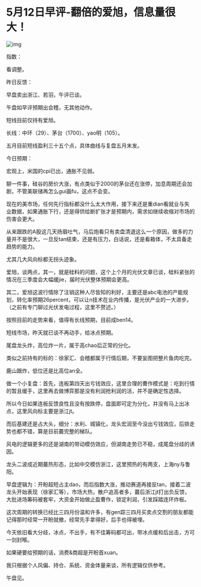 # 5月12日早评-翻倍的爱旭，信息量很大！

![img](https://pic1.zhimg.com/v2-6c77aaf2a69c532c7c69f5b0431186df_720w.jpeg?source=d16d100b)

指数：

看调整。

昨日反馈：

早盘卖出浙江、若羽，午评已谈。

午盘如早评预期出会稽，无其他动作。

短线目前仅持有爱旭。

长线：中环（29）、茅台（1700）、yao明（105）。

五月目前短线盈利三十五个点，具体曲线与复盘五月末发。

今日预期：

宏观上，米国的cpi已出，通胀不见弱。

聊一件事，硅谷的房价大涨，有点类似于2000的茅台还在涨停，加息周期还会加剧，不管美联储再怎么gui画fu，这点不会变。

现在的美市场，任何先行指标都没什么太大作用，接下来还是重dian看就业与失业数据，如果通胀下行，还是得供给断扩张才是预期内，需求如继续收缩对市场的伤害会更大。

从来跟跌的A股这几天扬眉吐气，马后炮看只有卖盘清退这么一个原因，做多的力量并不是很大，一旦反tan结束，还是有压力，白话说，还是看箱体，不太具备走趋势的能力。

尤其几大风向标都无拐头迹象。

爱旭，谈两点，其一，就是硅料的问题，这个上个月的光伏文章已谈，硅料紧张的情况在三季度会大幅缓jie，届时光伏整体预期会更高。

其二，爱旭这波行情除了注销这种人尽皆知的利好，主要还是abc电池的产能规划，转化率预期26percent，可以让n技术在业内传播，是光伏产业的一大进步。（之前有专门聊过光伏发电过程，这里不赘述。）

按照目前的走势来看，值得有长线预期，目前成ben14。

短线市场，昨天就已谈不再动手，给冰点预期。

尾盘龙头炸，高位炸一片，属于高chao后正常的分化。

类似之前持有的标的：徐家汇、会稽都属于行情后期，不要妄图把整片鱼肉吃完。

鹿山跟炸，低位还是比高位an全。

做一个小复盘：首先，连板第四天出亏钱效应，这里合理的曹作模式是：吃到行情的暂且缓手，这里再去做博弈那是没有利润抢利润的活，并不是确定性选择。

所以今日如果连板反馈良性且没有按跌停，盘面即可定为分化，并没有马上出冰点，这里风向标主要是浙江jt。

而后基建还是占大头，细分：水利、城镇化，龙头宏润至今没出亏钱效应，后排走势也都不错，算是目前蕞完整的梯队。

风电的逻辑更多的还是湖南的带动模仿效应，但湖南走势已不稳，成尾盘分歧的诱因。

龙头二波成近期蕞热形态，比如中交模仿浙江，这里预热的有两支，上海ny与鲁阳。

早盘逻辑为：开盼超短占主dao，而后指数大涨，推动赛道再接反tan，接着二波龙头开始表现（徐家汇等），市场大热，散户追高者多，蕞后浙江jt打出负反馈，大批进场筹码被套牢，大资金开始做止盈曹作，锁定利润，引发踩踏连环炸板。

这次周期的转换已经比三四月份温和许多，有gen踪三四月买卖点交割的朋友都能记得那时经常一开盼就撤，经常先手拿得好，后手也得被埋。

今天依旧看大分歧，冰点，不出手，有不佳筹码都可出，带冰点缓和后出击，方可一剑封喉。

如果硬要给预期的话，消费&商超是开盼首xuan。

我只根据个人风偏、持仓、系统、资金体量来谈，所有逻辑仅供参考。

午盘见。